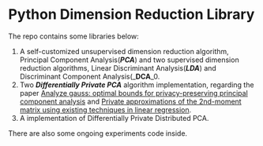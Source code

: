 # Python Dimension Reduction Library

The repo contains some libraries below:

1. A self-customized unsupervised dimension reduction algorithm, Principal Component Analysis(_**PCA**_) and two supervised dimension reduction algorithms, Linear Discriminant Analysis(_**LDA**_) and Discriminant Component Analysis(_**DCA**_0. 
2. Two _**Differentially Private PCA**_ algorithm implementation, regarding the paper [Analyze gauss: optimal bounds for privacy-preserving principal component analysis](http://kunaltalwar.org/papers/PrivatePCA.pdf) and [Private approximations of the 2nd-moment matrix using existing techniques in linear regression](https://arxiv.org/abs/1507.00056). 
3. A implementation of Differentially Private Distributed PCA. 

There are also some ongoing experiments code inside. 
